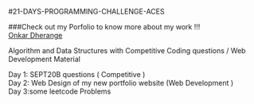 #21-DAYS-PROGRAMMING-CHALLENGE-ACES

###Check out my Porfolio to know more about my work !!!\
[Onkar Dherange](onkar.netlify.app)

Algorithm and Data Structures with Competitive Coding questions / Web Development Material

Day 1: SEPT20B questions ( Competitive )\
Day 2: Web Design of my new portfolio website (Web Development )\
Day 3:some leetcode Problems
